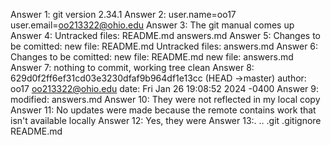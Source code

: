 Answer 1: git version 2.34.1
Answer 2: user.name=oo17 
user.email=oo213322@ohio.edu
Answer 3: The git manual comes up
Answer 4: Untracked files:
README.md
answers.md
Answer 5: Changes to be comitted:
new file: README.md
Untracked files: answers.md
Answer 6: Changes to be comitted:
new file: README.md
new file: answers.md
Answer 7: nothing to commit, working tree clean
Answer 8: 629d0f2ff6ef31cd03e3230dfaf9b964df1e13cc (HEAD ->master)
author: oo17 <oo213322@ohio.edu>
date: Fri Jan 26 19:08:52 2024 -0400
Answer 9: modified: answers.md
Answer 10: They were not reflected in my local copy
Answer 11: No updates were made because the remote contains work that isn't available locally
Answer 12: Yes, they were
Answer 13:. .. .git .gitignore README.md
